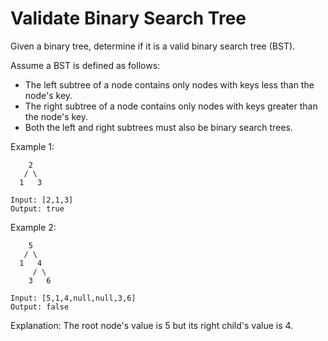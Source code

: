 # Validate Binary Search Tree

Given a binary tree, determine if it is a valid binary search tree (BST).

Assume a BST is defined as follows:

- The left subtree of a node contains only nodes with keys less than the node's key.
- The right subtree of a node contains only nodes with keys greater than the node's key.
- Both the left and right subtrees must also be binary search trees.

Example 1:
```
    2
   / \
  1   3

Input: [2,1,3]
Output: true
```

Example 2:
```
    5
   / \
  1   4
     / \
    3   6

Input: [5,1,4,null,null,3,6]
Output: false
```

Explanation: The root node's value is 5 but its right child's value is 4.
